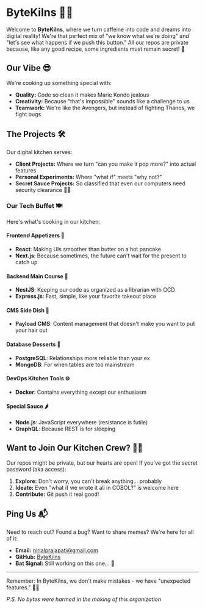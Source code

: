# ByteKilns 🚀🔥
Welcome to **ByteKilns**, where we turn caffeine into code and dreams into digital reality! We're that perfect mix of "we know what we're doing" and "let's see what happens if we push this button." All our repos are private because, like any good recipe, some ingredients must remain secret! 🤫

## Our Vibe 😎
We're cooking up something special with:
- **Quality:** Code so clean it makes Marie Kondo jealous
- **Creativity:** Because "that's impossible" sounds like a challenge to us
- **Teamwork:** We're like the Avengers, but instead of fighting Thanos, we fight bugs

## The Projects 🛠️
Our digital kitchen serves:
- **Client Projects:** Where we turn "can you make it pop more?" into actual features
- **Personal Experiments:** Where "what if" meets "why not?" 
- **Secret Sauce Projects:** So classified that even our computers need security clearance 🕵️‍♂️

### Our Tech Buffet 🍽️
Here's what's cooking in our kitchen:

#### Frontend Appetizers 🍭
- **React**: Making UIs smoother than butter on a hot pancake
- **Next.js**: Because sometimes, the future can't wait for the present to catch up

#### Backend Main Course 🍔
- **NestJS**: Keeping our code as organized as a librarian with OCD
- **Express.js**: Fast, simple, like your favorite takeout place

#### CMS Side Dish 🥗
- **Payload CMS**: Content management that doesn't make you want to pull your hair out

#### Database Desserts 🍮
- **PostgreSQL**: Relationships more reliable than your ex
- **MongoDB**: For when tables are too mainstream

#### DevOps Kitchen Tools ⚙️
- **Docker**: Contains everything except our enthusiasm

#### Special Sauce 🌶️
- **Node.js**: JavaScript everywhere (resistance is futile)
- **GraphQL**: Because REST is for sleeping

## Want to Join Our Kitchen Crew? 🧑‍🍳
Our repos might be private, but our hearts are open! If you've got the secret password (aka access):
1. **Explore:** Don't worry, you can't break anything... probably
2. **Ideate:** Even "what if we wrote it all in COBOL?" is welcome here
3. **Contribute:** Git push it real good! 

## Ping Us 📬
Need to reach out? Found a bug? Want to share memes? We're here for all of it:
- **Email:** nirjalprajapati@gmail.com
- **GitHub:** [ByteKilns](https://github.com/bytekilns)
- **Bat Signal:** Still working on this one... 🦇

---
Remember: In ByteKilns, we don't make mistakes - we have "unexpected features." 🚀✨

*P.S. No bytes were harmed in the making of this organization*
